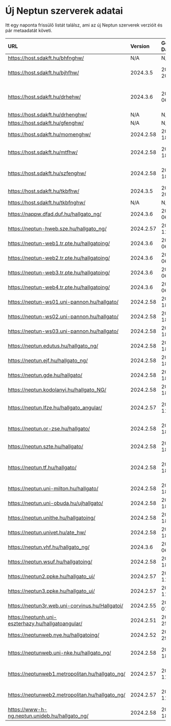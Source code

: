 # Új Neptun szerverek adatai

Itt egy naponta frissülő listát találsz, ami az új Neptun szerverek verzióit és pár metaadatát követi.

| URL                                                | Version   | Generation Date     | Organization Name                             | Captcha Required |
|:-------------------------------------------------|:--------|:------------------|:--------------------------------------------|:---------------|
| https://host.sdakft.hu/bhfnghw/                    | N/A       | N/A                 | N/A                                           | N/A              |
| https://host.sdakft.hu/bjhfhw/                     | 2024.3.5  | 2024-12-20T15:56:43 | Brenner János Hittudományi Főiskola           | 3                |
| https://host.sdakft.hu/drhehw/                     | 2024.3.6  | 2025-01-06T13:51:05 | Debreceni Református Hittudományi Egyetem     | 3                |
| https://host.sdakft.hu/drhenghw/                   | N/A       | N/A                 | N/A                                           | N/A              |
| https://host.sdakft.hu/gfenghw/                    | N/A       | N/A                 | N/A                                           | N/A              |
| https://host.sdakft.hu/momenghw/                   | 2024.2.58 | 2024-12-18T11:10:49 | Moholy-Nagy Művészeti Egyetem                 | 3                |
| https://host.sdakft.hu/mtfhw/                      | 2024.2.58 | 2024-12-18T11:10:49 | Magyar Táncművészeti Egyetem                  | 3                |
| https://host.sdakft.hu/szfenghw/                   | 2024.2.58 | 2024-12-18T11:10:49 | Színház- és Filmművészeti Egyetem             | 3                |
| https://host.sdakft.hu/tkbfhw/                     | 2024.3.5  | 2024-12-20T15:56:43 | A Tan Kapuja Buddhista Főiskola               | 3                |
| https://host.sdakft.hu/tkbfnghw/                   | N/A       | N/A                 | N/A                                           | N/A              |
| https://nappw.dfad.duf.hu/hallgato_ng/             | 2024.3.6  | 2025-01-06T13:51:05 | Dunaújvárosi Egyetem                          | 3                |
| https://neptun-hweb.sze.hu/hallgato_ng/            | 2024.2.57 | 2024-12-11T15:23:02 | Széchenyi István Egyetem                      | 3                |
| https://neptun-web1.tr.pte.hu/hallgatoing/         | 2024.3.6  | 2025-01-06T13:51:05 | Pécsi Tudományegyetem                         | 3                |
| https://neptun-web2.tr.pte.hu/hallgatoing/         | 2024.3.6  | 2025-01-06T13:51:05 | Pécsi Tudományegyetem                         | 3                |
| https://neptun-web3.tr.pte.hu/hallgatoing/         | 2024.3.6  | 2025-01-06T13:51:05 | Pécsi Tudományegyetem                         | 3                |
| https://neptun-web4.tr.pte.hu/hallgatoing/         | 2024.3.6  | 2025-01-06T13:51:05 | Pécsi Tudományegyetem                         | 3                |
| https://neptun-ws01.uni-pannon.hu/hallgato/        | 2024.2.58 | 2024-12-18T11:10:49 | Pannon Egyetem                                | 3                |
| https://neptun-ws02.uni-pannon.hu/hallgato/        | 2024.2.58 | 2024-12-18T11:10:49 | Pannon Egyetem                                | 3                |
| https://neptun-ws03.uni-pannon.hu/hallgato/        | 2024.2.58 | 2024-12-18T11:10:49 | Pannon Egyetem                                | 3                |
| https://neptun.edutus.hu/hallgato_ng/              | 2024.2.58 | 2024-12-18T11:10:49 | Edutus Egyetem                                | 3                |
| https://neptun.ejf.hu/hallgato_ng/                 | 2024.2.58 | 2024-12-18T11:10:49 | Eötvös József Főiskola                        | 3                |
| https://neptun.gde.hu/hallgato/                    | 2024.2.58 | 2024-12-18T11:10:49 | Gábor Dénes Egyetem                           | 3                |
| https://neptun.kodolanyi.hu/hallgato_NG/           | 2024.2.58 | 2024-12-18T11:10:49 | Kodolányi János Egyetem                       | 1                |
| https://neptun.lfze.hu/hallgato_angular/           | 2024.2.57 | 2024-12-11T15:23:02 | Liszt Ferenc Zeneművészeti Egyetem            | 3                |
| https://neptun.or-zse.hu/hallgato/                 | 2024.2.58 | 2024-12-18T11:10:49 | Országos Rabbiképző - Zsidó Egyetem           | 3                |
| https://neptun.szte.hu/hallgato/                   | 2024.2.58 | 2024-12-18T11:10:49 | Szegedi Tudományegyetem                       | 3                |
| https://neptun.tf.hu/hallgato/                     | 2024.2.58 | 2024-12-18T11:10:49 | Magyar Testnevelési és Sporttudományi Egyetem | 3                |
| https://neptun.uni-milton.hu/hallgato/             | 2024.2.58 | 2024-12-18T11:10:49 | Milton Friedman Egyetem                       | 3                |
| https://neptun.uni-obuda.hu/ujhallgato/            | 2024.2.58 | 2024-12-18T11:10:49 | Óbudai Egyetem                                | 3                |
| https://neptun.unithe.hu/hallgatoing/              | 2024.2.58 | 2024-12-18T11:10:49 | Tokaj-Hegyalja Egyetem                        | 1                |
| https://neptun.univet.hu/ate_hw/                   | 2024.2.58 | 2024-12-18T11:10:49 | Állatorvostudományi Egyetem                   | 3                |
| https://neptun.vhf.hu/hallgato_ng/                 | 2024.3.6  | 2025-01-06T13:51:05 | Veszprémi Érseki Főiskola                     | 3                |
| https://neptun.wsuf.hu/hallgatoing/                | 2024.2.58 | 2024-12-18T11:10:49 | Wekerle Sándor Üzleti Főiskola                | 3                |
| https://neptun2.ppke.hu/hallgato_uj/               | 2024.2.57 | 2024-12-11T15:23:02 | Pázmány Péter Katolikus Egyetem               | 3                |
| https://neptun3.ppke.hu/hallgato_uj/               | 2024.2.57 | 2024-12-11T15:23:02 | Pázmány Péter Katolikus Egyetem               | 3                |
| https://neptun3r.web.uni-corvinus.hu/Hallgatoi/    | 2024.2.55 | 2024-12-07T13:52:30 | Budapesti Corvinus Egyetem                    | 3                |
| https://neptunh.uni-eszterhazy.hu/hallgatoangular/ | 2024.2.51 | 2024-11-25T09:55:03 | Eszterházy Károly Katolikus Egyetem           | 3                |
| https://neptunweb.nye.hu/hallgatoing/              | 2024.2.52 | 2024-11-29T08:56:55 | Nyíregyházi Egyetem                           | 3                |
| https://neptunweb.uni-nke.hu/hallgato_ng/          | 2024.2.58 | 2024-12-18T11:10:49 | Nemzeti Közszolgálati Egyetem                 | 3                |
| https://neptunweb1.metropolitan.hu/hallgato_ng/    | 2024.2.57 | 2024-12-11T15:23:02 | Budapesti Metropolitan Egyetem                | 3                |
| https://neptunweb2.metropolitan.hu/hallgato_ng/    | 2024.2.57 | 2024-12-11T15:23:02 | Budapesti Metropolitan Egyetem                | 3                |
| https://www-h-ng.neptun.unideb.hu/hallgato_ng/     | 2024.2.58 | 2024-12-18T11:10:49 | Debreceni Egyetem                             | 3                |